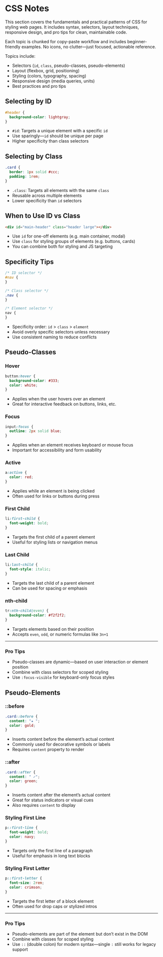 # CSS Notes

This section covers the fundamentals and practical patterns of CSS for styling web pages. It includes syntax, selectors, layout techniques, responsive design, and pro tips for clean, maintainable code.

Each topic is chunked for copy-paste workflow and includes beginner-friendly examples. No icons, no clutter—just focused, actionable reference.

Topics include:

- Selectors (`id`, `class`, pseudo-classes, pseudo-elements)
- Layout (flexbox, grid, positioning)
- Styling (colors, typography, spacing)
- Responsive design (media queries, units)
- Best practices and pro tips

## Selecting by ID

```css
#header {
  background-color: lightgray;
}
```

- `#id`: Targets a unique element with a specific `id`
- Use sparingly—`id` should be unique per page
- Higher specificity than class selectors

## Selecting by Class

```css
.card {
  border: 1px solid #ccc;
  padding: 1rem;
}
```

- `.class`: Targets all elements with the same `class`
- Reusable across multiple elements
- Lower specificity than `id` selectors

## When to Use ID vs Class

```html
<div id="main-header" class="header large"></div>
```

- Use `id` for one-off elements (e.g. main container, modal)
- Use `class` for styling groups of elements (e.g. buttons, cards)
- You can combine both for styling and JS targeting

## Specificity Tips

```css
/* ID selector */
#nav {
}

/* Class selector */
.nav {
}

/* Element selector */
nav {
}
```

- Specificity order: `id` > `class` > `element`
- Avoid overly specific selectors unless necessary
- Use consistent naming to reduce conflicts

## Pseudo-Classes

### Hover

```css
button:hover {
  background-color: #333;
  color: white;
}
```

- Applies when the user hovers over an element
- Great for interactive feedback on buttons, links, etc.

### Focus

```css
input:focus {
  outline: 2px solid blue;
}
```

- Applies when an element receives keyboard or mouse focus
- Important for accessibility and form usability

### Active

```css
a:active {
  color: red;
}
```

- Applies while an element is being clicked
- Often used for links or buttons during press

### First Child

```css
li:first-child {
  font-weight: bold;
}
```

- Targets the first child of a parent element
- Useful for styling lists or navigation menus

### Last Child

```css
li:last-child {
  font-style: italic;
}
```

- Targets the last child of a parent element
- Can be used for spacing or emphasis

### nth-child

```css
tr:nth-child(even) {
  background-color: #f2f2f2;
}
```

- Targets elements based on their position
- Accepts `even`, `odd`, or numeric formulas like `3n+1`

---

### Pro Tips

- Pseudo-classes are dynamic—based on user interaction or element position
- Combine with class selectors for scoped styling
- Use `:focus-visible` for keyboard-only focus styles

## Pseudo-Elements

### ::before

```css
.card::before {
  content: "★ ";
  color: gold;
}
```

- Inserts content before the element’s actual content
- Commonly used for decorative symbols or labels
- Requires `content` property to render

### ::after

```css
.card::after {
  content: " ✓";
  color: green;
}
```

- Inserts content after the element’s actual content
- Great for status indicators or visual cues
- Also requires `content` to display

### Styling First Line

```css
p::first-line {
  font-weight: bold;
  color: navy;
}
```

- Targets only the first line of a paragraph
- Useful for emphasis in long text blocks

### Styling First Letter

```css
p::first-letter {
  font-size: 2rem;
  color: crimson;
}
```

- Targets the first letter of a block element
- Often used for drop caps or stylized intros

---

### Pro Tips

- Pseudo-elements are part of the element but don’t exist in the DOM
- Combine with classes for scoped styling
- Use `::` (double colon) for modern syntax—single `:` still works for legacy support
